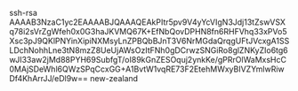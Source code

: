 ssh-rsa AAAAB3NzaC1yc2EAAAABJQAAAQEAkPItr5pv9V4yYcVIgN3Jdj13tZswVSXq78i2sVrZgWfeh0x0G3haJKVMQ67K+EfNbQovDPHN8fn6RHFVhq33xPVo5Xsc3pJ9QKlPNYinXipiNXMsyLnZPBQbBJnT3V6NrMGdaQrqgUFtJVcxgA1SSLDchNohhLne3tN8mzZ8UeUjAWsOzItFNh0gDCrwzSNGiRo8glZNKyZIo6tg6wJI33aw2jMd88PYH69SubfgT/oI89kGnZESOquj2ynkKe/gPRrOlWaMxsHcC0MAjSDeWhl6QWzSPqCcxGG+A1BvtW1vqRE73F2EtehMWxyBIVZYmlwRiwDf4KhArrJJ/eDl9w== new-zealand